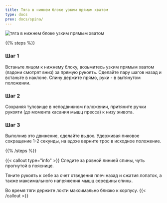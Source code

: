 ```yaml
---
title: Тяга в нижнем блоке узким прямым хватом
type: docs
prev: docs/spina/
---
```

![тяга в нижнем блоке узким прямым хватом](https://github.com/user-attachments/assets/ce905f46-7f33-457c-8269-74b371cb6efd)



{{% steps %}}

### Шаг 1
Встаньте лицом к нижнему блоку, возьмитесь узким прямым хватом (ладони смотрят вниз) за прямую рукоять. Сделайте пару шагов назад и встаньте в наклоне. Спину держите прямо, руки - в вытянутом положении.

### Шаг 2
Сохраняя туловище в неподвижном положении, притяните ручки рукояти (до момента касания мышц пресса) к низу живота.

### Шаг 3
Выполнив это движение, сделайте выдох. Удерживая пиковое сокращение 1-2 секунды, на вдохе верните трос в исходное положение.


{{% /steps %}}

{{< callout type="info" >}}
Следите за ровной линией спины, чуть прогнутой в пояснице.

﻿﻿Тяните рукоять к себе за счет отведения плеч назад и сжатия лопаток, а также максимального напряжения мышц середины спины.

﻿﻿Во время тяги держите локти максимально близко к корпусу.
{{< /callout >}}
